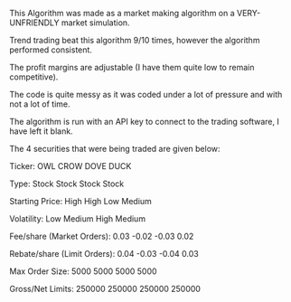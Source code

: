 This Algorithm was made as a market making algorithm on a VERY-UNFRIENDLY market simulation.

Trend trading beat this algorithm 9/10 times, however the algorithm performed consistent.

The profit margins are adjustable (I have them quite low to remain competitive).

The code is quite messy as it was coded under a lot of pressure and with not a lot of time.

The algorithm is run with an API key to connect to the trading software, I have left it blank.

The 4 securities that were being traded are given below:

Ticker:	                     OWL	CROW	DOVE	DUCK

Type:       	               Stock	Stock	Stock	Stock

Starting Price:     	       High	High	Low	Medium

Volatility:         	       Low	Medium	High	Medium

Fee/share (Market Orders):	 0.03	-0.02	-0.03	0.02

Rebate/share (Limit Orders): 0.04	-0.03	-0.04	0.03

Max Order Size:	             5000	5000	5000	5000

Gross/Net Limits:	           250000	250000	250000	250000



